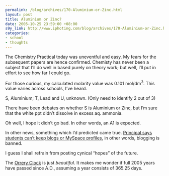 ```yaml
--- 
permalink: /blog/archives/170-Aluminium-or-Zinc.html
layout: post
title: Aluminium or Zinc?
date: 2005-10-25 23:59:00 +08:00
s9y_link: http://www.iphoting.com/blog/archives/170-Aluminium-or-Zinc.html
categories: 
- school
- thoughts
---
```

<p class="whiteline"><p>The Chemistry Practical today was uneventful and easy. My fears for the subsequent papers are hence confirmed. Chemisty has never been a subject that I&#8217;ll do well in based purely on theory work; but well, I&#8217;ll put in effort to see how far I could go.</p>
</p><p class="break"><p>For those curious, my calculated molarity value was 0.101 mol/dm<sup>3</sup>. This value varies across schools, I&#8217;ve heard.</p><p class="whiteline">S, Aluminium; T, Lead and U, unknown. (Only need to identify 2 out of 3)</p>
</p><p class="whiteline"><p>There have been debates on whether S is Aluminium or Zinc, but I&#8217;m sure that the white ppt didn&#8217;t dissolve in excess aq. ammonia.</p>
</p><p class="whiteline"><p>Oh well, I hope it didn&#8217;t go bad. In other words, an A1 is expected.</p>
</p><p class="whiteline"><p>In other news, something which I&#8217;d predicted came true. <a onclick="_gaq.push(['_trackPageview', '/extlink/www.boingboing.net/2005/10/24/principal_says_stude.html']);"  href="http://www.boingboing.net/2005/10/24/principal_says_stude.html">Principal says students can&#8217;t keep blogs or MySpace profiles</a>, in other words, blogging is banned.</p>
</p><p class="whiteline"><p>I guess I shall refrain from posting cynical &#8220;hopes&#8221; of the future.</p>
</p><p class="break"><p>The <a onclick="_gaq.push(['_trackPageview', '/extlink/www.longnow.org/projects/clock/orrery/']);"  href="http://www.longnow.org/projects/clock/orrery/">Orrery Clock</a> is just <em>beautiful</em>. It makes me wonder if full 2005 years have passed since A.D., assuming a year consists of 365.25 days.</p></p>
